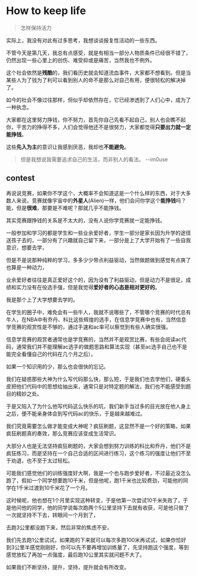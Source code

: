 # How to keep life

> 怎样保持活力

实际上，我没有对此有过多思考，我想谈谈报复性活动的一些东西。

不管今天是第几天，我总有点感受，就是有相当一部分人物质条件已经很不错了，仍然出现一些心里上的创伤、难受抑或是痛苦，当然我也不例外。

这个社会依然是**残酷**的，我们看历史就会知道流血事件，大家都不想看到。但是当某些人为了钱为了利可以看到别人的命不是那么对自己有用，便很轻松的解决掉了。

如今的社会不像过往那样，但似乎却依然存在，它已经渗透到了人们心中，成为了一种执念。

大家都在这里努力挣钱，你不努力，首先你自己先看不起自己，别人也会瞧不起你，干苦力的挣得不多，人们会觉得他还不是很努力，大家都觉得**只要出力就一定能挣钱**。

这些**先入为主**的意识让我感到厌恶，我却也**不能避免**。

> 但是我想说我需要追求自己的生活，而非别人的看法。 --im0use

## contest

再说说竞赛，如果你不学这个，大概率不会知道这是一个什么样的东西，对于大多数人来说，竞赛就像宇宙中的**外星人**(Alien)一样，他们会问你学这个**能挣钱**吗？能，但是**很难**，那要是不难呢？那就几乎不能挣钱。

其实竞赛跟挣钱的关系是不太大的，没有人说你学竞赛就一定能挣钱。

一般参加和学习的都是学生和一些业余爱好者，学生一部分是家长因为升学的途径送孩子去的，一部分有了兴趣就自己留下来，一部分是上了大学开始有了一些自我意识，想要去学，

但是不是说那种纯粹的学习，多多少少带点利益驱动，当然做题做到感觉有点爽了也算是一种动力，

业余爱好者往往是真正爱好这个的，因为没有了利益驱动，但是动力不是很足，成绩和实力没有在役选手强，但是我觉得**爱好者的心态是相对更好的**。

我是那个上了大学想要去学的。

在学生的圈子中，难免会有一些牛人，我就不说哪些了，不管哪个竞赛的时代总有牛人，在NBA中有乔丹、科比这些辉煌的选手，在信息学竞赛中也有，当然信息学竞赛的观赏性是不够的，通过手速和ac率可以察觉到有些人确实很强。

信息学竞赛的观赏者通常也是学竞赛的，当然并不是观赏比赛，有些会阅读ac代码，通常我们并不能理解ac选手的做题思路和算法实现（甚至ac选手自己也不是能完全看懂自己的代码在几个月之后）。

如果一个知识用的少，那么也会很快的忘记。

我们在疑惑那些大神为什么写代码那么快，那么短，于是我们也去学他们，硬着头皮把他们代码中的思想给抽出来，通常只是对特定题的解法，我们也不能感受到题目的精妙之处。

于是又陷入了为什么他写代码这么快乐的坑，我们新手当过多的目光放在他人身上之后，便不能亲身体会到写代码ac的快乐，于是越来越难过。

我们究竟需要怎么做才能变成大神呢？疯狂刷题，这显然不是一个好的策略，如果疯狂刷题真的奏效，那么竞赛应该变成生活常识。

大部分人也是无法坚持疯狂刷题的，大家会想到努力训练的科比和乔丹，他们不是疯狂练习，而是坚持在一个自己合适的区间进行练习，这个练习的强度让他们不至于劝退，也不至于太过轻松。

可能我们感觉他们的训练强度好大啊，我是一个也与跑步爱好者，不过最近没怎么跑了，假如一个同学想要跑10千米，但是他呢，跑1千米也比较费劲，可能他的同学在1千米过渡到10千米花了一个月。

这时候呢，他也想在1个月里实现这种转变，于是他第一次尝试10千米失败了，于是他问他的同学，他的同学说每次跑两个5公里坚持下去就有收获，可是他只做了一次就坚持不下去，转眼间一个月到了，

去跑3公里都没跑下来，然后非常的焦虑不安，

我们先去跑1公里试试，如果跑的下来就可以每次多跑100米再试试，如果你恰好到3公里半感觉刚刚好，你可以先不要再增加训练量了，先坚持跑这个强度，等到感觉放松了再加一点强度，最后跑10公里其实就问题不大了。

如果我们不断坚持，提升，坚持，提升就会有所改变。
